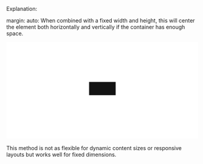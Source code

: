 Explanation:

margin: auto: When combined with a fixed width and height, this will center the element both horizontally and vertically if the container has enough space.

<img src="image.png" >

This method is not as flexible for dynamic content sizes or responsive layouts but works well for fixed dimensions.